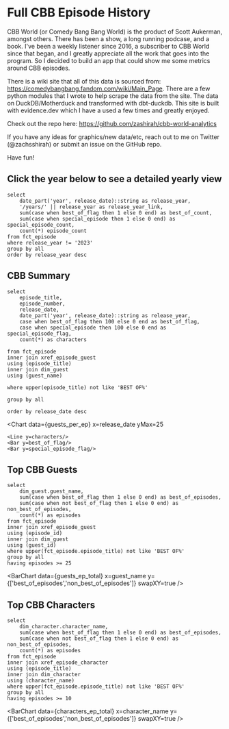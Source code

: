 # Full CBB Episode History

CBB World (or Comedy Bang Bang World) is the product of Scott Aukerman, amongst others. There has been a show, a long running podcase, and a book. I've been a weekly listener since 2016, a subscriber to CBB World since that began, and I greatly appreciate all the work that goes into the program. So I decided to build an app that could show me some metrics around CBB episodes. 

There is a wiki site that all of this data is sourced from: https://comedybangbang.fandom.com/wiki/Main_Page. There are a few python modules that I wrote to help scrape the data from the site. The data on DuckDB/Motherduck and transformed with dbt-duckdb. This site is built with evidence.dev which I have a used a few times and greatly enjoyed. 

Check out the repo here: https://github.com/zashirah/cbb-world-analytics

If you have any ideas for graphics/new data/etc, reach out to me on Twitter (@zachsshirah) or submit an issue on the GitHub repo.

Have fun!

## Click the year below to see a detailed yearly view

```best_ofs
select 
    date_part('year', release_date)::string as release_year, 
    '/years/' || release_year as release_year_link,
    sum(case when best_of_flag then 1 else 0 end) as best_of_count,
    sum(case when special_episode then 1 else 0 end) as special_episode_count,
    count(*) episode_count
from fct_episode 
where release_year != '2023'
group by all
order by release_year desc
```

<DataTable data="{best_ofs}" link=release_year_link>
    <Column id="release_year" />
    <Column id="episode_count" />
    <Column id="best_of_count" />
    <Column id="special_episode_count" />
</DataTable>

## CBB Summary

```guests_per_ep
select 
    episode_title, 
    episode_number, 
    release_date, 
    date_part('year', release_date)::string as release_year,
    case when best_of_flag then 100 else 0 end as best_of_flag, 
    case when special_episode then 100 else 0 end as special_episode_flag, 
    count(*) as characters

from fct_episode 
inner join xref_episode_guest
using (episode_title)
inner join dim_guest
using (guest_name)

where upper(episode_title) not like 'BEST OF%'

group by all

order by release_date desc
```

<Chart 
    data={guests_per_ep} 
    x=release_date 
    yMax=25
>
    <Line y=characters/>
    <Bar y=best_of_flag/>
    <Bar y=special_episode_flag/>
</Chart >

## Top CBB Guests

```guests_ep_total
select 
    dim_guest.guest_name, 
    sum(case when best_of_flag then 1 else 0 end) as best_of_episodes, 
    sum(case when not best_of_flag then 1 else 0 end) as non_best_of_episodes, 
    count(*) as episodes
from fct_episode 
inner join xref_episode_guest
using (episode_id)
inner join dim_guest
using (guest_id)
where upper(fct_episode.episode_title) not like 'BEST OF%'
group by all
having episodes >= 25
```

<BarChart 
    data={guests_ep_total} 
    x=guest_name 
    y={['best_of_episodes','non_best_of_episodes']}
    swapXY=true
/>

## Top CBB Characters

```characters_ep_total
select 
    dim_character.character_name, 
    sum(case when best_of_flag then 1 else 0 end) as best_of_episodes, 
    sum(case when not best_of_flag then 1 else 0 end) as non_best_of_episodes, 
    count(*) as episodes
from fct_episode 
inner join xref_episode_character
using (episode_title)
inner join dim_character
using (character_name)
where upper(fct_episode.episode_title) not like 'BEST OF%'
group by all
having episodes >= 10
```

<BarChart 
    data={characters_ep_total} 
    x=character_name 
    y={['best_of_episodes','non_best_of_episodes']}
    swapXY=true
/>

